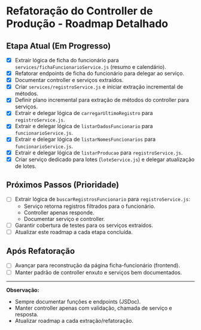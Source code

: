 # Refatoração do Controller de Produção - Roadmap Detalhado

## Etapa Atual (Em Progresso)
- [x] Extrair lógica de ficha do funcionário para `services/fichaFuncionarioService.js` (resumo e calendário).
- [x] Refatorar endpoints de ficha do funcionário para delegar ao serviço.
- [x] Documentar controller e serviços extraídos.
- [x] Criar `services/registroService.js` e iniciar extração incremental de métodos.
- [x] Definir plano incremental para extração de métodos do controller para serviços.
- [x] Extrair e delegar lógica de `carregarUltimoRegistro` para `registroService.js`.
- [x] Extrair e delegar lógica de `listarDadosFuncionario` para `funcionarioService.js`.
- [x] Extrair e delegar lógica de `listarNomesFuncionarios` para `funcionarioService.js`.
- [x] Extrair e delegar lógica de `listarProducao` para `registroService.js`.
- [x] Criar serviço dedicado para lotes (`loteService.js`) e delegar atualização de lotes.

## Próximos Passos (Prioridade)
- [ ] Extrair lógica de `buscarRegistrosFuncionario` para `registroService.js`:
    - Serviço retorna registros filtrados para o funcionário.
    - Controller apenas responde.
    - Documentar serviço e controller.
- [ ] Garantir cobertura de testes para os serviços extraídos.
- [ ] Atualizar este roadmap a cada etapa concluída.

## Após Refatoração
- [ ] Avançar para reconstrução da página ficha-funcionário (frontend).
- [ ] Manter padrão de controller enxuto e serviços bem documentados.

---

**Observação:**
- Sempre documentar funções e endpoints (JSDoc).
- Manter controller apenas com validação, chamada de serviço e resposta.
- Atualizar roadmap a cada extração/refatoração.
